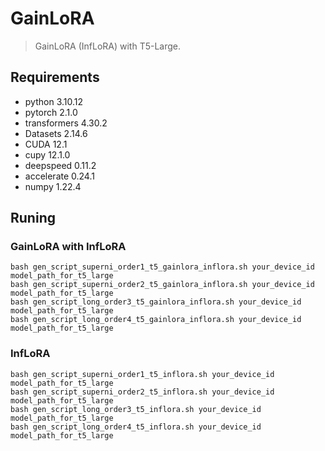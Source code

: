 # GainLoRA

> GainLoRA (InfLoRA) with T5-Large.

## Requirements
* python 3.10.12
* pytorch 2.1.0
* transformers 4.30.2
* Datasets 2.14.6
* CUDA 12.1
* cupy 12.1.0
* deepspeed 0.11.2
* accelerate 0.24.1
* numpy 1.22.4

## Runing

### GainLoRA with InfLoRA
```
bash gen_script_superni_order1_t5_gainlora_inflora.sh your_device_id model_path_for_t5_large
bash gen_script_superni_order2_t5_gainlora_inflora.sh your_device_id model_path_for_t5_large
bash gen_script_long_order3_t5_gainlora_inflora.sh your_device_id model_path_for_t5_large
bash gen_script_long_order4_t5_gainlora_inflora.sh your_device_id model_path_for_t5_large
```
### InfLoRA
```
bash gen_script_superni_order1_t5_inflora.sh your_device_id model_path_for_t5_large
bash gen_script_superni_order2_t5_inflora.sh your_device_id model_path_for_t5_large
bash gen_script_long_order3_t5_inflora.sh your_device_id model_path_for_t5_large
bash gen_script_long_order4_t5_inflora.sh your_device_id model_path_for_t5_large
```